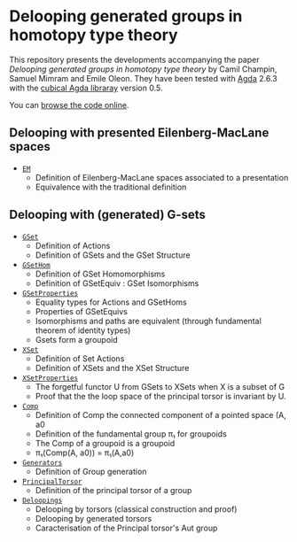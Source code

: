 # Delooping generated groups in homotopy type theory

This repository presents the developments accompanying the paper _Delooping
generated groups in homotopy type theory_ by Camil Champin, Samuel Mimram and
Emile Oleon. They have been tested with
[Agda](https://wiki.portal.chalmers.se/agda/) 2.6.3 with the [cubical Agda
libraray](https://github.com/agda/cubical) version 0.5.

You can [browse the code
online](https://smimram.github.io/generated-deloopings-agda/).

## Delooping with presented Eilenberg-MacLane spaces

- [`EM`](EM.agda)
  - Definition of Eilenberg-MacLane spaces associated to a presentation
  - Equivalence with the traditional definition

## Delooping with (generated) G-sets

- [`GSet`](GSet.agda)
  - Definition of Actions
  - Definition of GSets and the GSet Structure
- [`GSetHom`](GSetHom.agda)
  - Definition of GSet Homomorphisms
  - Definition of GSetEquiv : GSet Isomorphisms
- [`GSetProperties`](GSetProperties.agda)
  - Equality types for Actions and GSetHoms
  - Properties of GSetEquivs
  - Isomorphisms and paths are equivalent (through fundamental theorem of identity types)
  - Gsets form a groupoid
- [`XSet`](XSet.agda)
  - Definition of Set Actions
  - Definition of XSets and the XSet Structure
- [`XSetProperties`](XSetProperties.agda)
  - The forgetful functor U from GSets to XSets when X is a subset of G
  - Proof that the the loop space of the principal torsor is invariant by U.
- [`Comp`](Comp.agda)
  - Definition of Comp the connected component of a pointed space (A, a0
  - Definition of the fundamental group π₁ for groupoids
  - The Comp of a groupoid is a groupoid
  - π₁(Comp(A, a0)) = π₁(A,a0)
- [`Generators`](Generators.agda)
  - Definition of Group generation
- [`PrincipalTorsor`](PrincipalTorsor.agda)
  - Definition of the principal torsor of a group
- [`Deloopings`](Deloopings.agda)
  - Delooping by torsors (classical construction and proof)
  - Delooping by generated torsors
  - Caracterisation of the Principal torsor's Aut group
